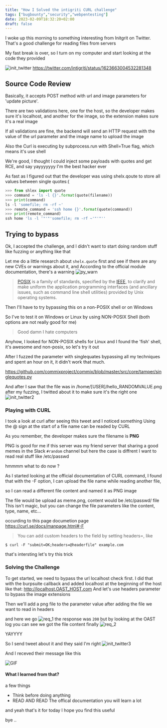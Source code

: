 ```yaml
---
title: "How I Solved the intigriti CURL challenge"
tags: ["bugbounty","security","webpentesting"]
date: 2023-02-09T18:32:20+02:00
draft: false
---
```


I woke up this morning to something interesting from Initgrit on Twitter. That's a good challenge for reading files from servers

My fast break is over, so I turn on my computer and start looking at the code they provided


![init_twitter](/images/init_twitter.png)
https://twitter.com/intigriti/status/1623663004532281348


## Source Code Review
Basically, it accepts POST method with url and image parameters for 'update picture'.

There are two validations here, one for the host, so the developer makes sure it's localhost, and another for the image, so the extension makes sure it's a real image

If all validations are fine, the backend will send an HTTP request with the value of the url parameter and the image name to upload the image

Also the Curl is executing by subprocess.run with Shell=True flag, which means it's use shell

We're good, I thought I could inject some payloads with quotes and get RCE, and say yayyyyyyy I'm the best hacker ever

As fast as I figured out that the developer was using shelx.qoute to store all values between single quotes:(

```python
>>> from shlex import quote
>>> command = 'ls -l {}'.format(quote(filename))
>>> print(command)
ls -l 'somefile; rm -rf ~'
>>> remote_command = 'ssh home {}'.format(quote(command))
>>> print(remote_command)
ssh home 'ls -l '"'"'somefile; rm -rf ~'"'"''
```


## Trying to bypass
Ok, I accepted the challenge, and I didn't want to start doing random stuff like fuzzing or anything like that


Let me do a little research about `shelx.quote` first and see if there are any new CVEs or warnings about it, and According to the official module documentation, there's a warning
![py_warn](/images/py_warn.png)

> [POSIX](http://en.wikipedia.org/wiki/POSIX) is a family of standards, specified by the [IEEE](http://www.ieee.org/portal/site), to clarify and make uniform the application programming interfaces (and ancillary issues, such as command line shell utilities) provided by Unix operating systems.

Then I'll have to try bypassing this on a non-POSIX shell or on Windows


So I've to test it on Windows or Linux by using NON-POSIX Shell (both options are not really good for me)

> Good damn I hate computers

Anyhow, I looked for NON-POSIX shells for Linux and I found the 'fish' shell, it's awesome and non-posix, so let's try it out

After I fuzzed the parameter with singlequates bypassing all my techniques and spent an hour on it, it didn't work that much.

https://github.com/commixproject/commix/blob/master/src/core/tamper/singlequotes.py

And after I saw that the file was in /home/[USER]/hello_RANDOMVALUE.png after my fuzzing, I twitted about it to make sure it's the right one
![init_twitter2](/images/init_twitter2.png)


### Playing with CURL
I took a look at curl after seeing this tweet and I noticed something
Using the @ sign at the start of a file name can be readed by CURL

As you remember, the developer makes sure the filename is **PNG**

PNG is good for me if this server was my friend server that sharing a good memes in the Slack `#random` channel but here the case is diffrent I want to read real stuff like /etc/passwd

hmmmm what to do now ?

As I started looking at the official documentation of CURL command, I found
that with the -F option, I can upload the file name while reading another file,

so I can read a different file content and named it as PNG image

The file would be upload as meme.png, content would be /etc/passwd/ file
This isn't magic, but you can change the file parameters like the content, type, name, etc...

occurding to this page documetion page https://curl.se/docs/manpage.html#-F

> You can add custom headers to the field by setting headers=, like
```
$ curl -F "submit=OK;headers=@headerfile" example.com
```

that's intersting let's try this trick


### Solving the Challenge

To get started, we need to bypass the url localhost check first. I did that with the burpsuite callback and added localhost at the beginning of the host like that: http://localhost.OAST_HOST.com
And let's use headers parameter to bypass the image extensions

Then we'll add a png file to the parameter value after adding the file we want to read in headers

and here we go
![req_1](/images/req_1.png)
the response was `200` but by looking at the OAST log you can see we got the file content finally 
![req_2](/images/req_2.png)


YAYYYY

So I send tweet about it and they said I'm right 
![init_twitter3](/images/init_twitter3.png)

And I receved their message like this


![GIF](https://media.tenor.com/HhkGoOsFrHkAAAAd/jgksjmn-girl.gif)


#### What I learned from that?
a few things
- Think before doing anything
- READ AND READ The offical documentation you will learn a lot

and yeah that's it for today I hope you find this useful

bye ..
